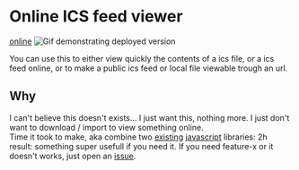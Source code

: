 # Online ICS feed viewer


[online](https://larrybolt.github.io/online-ics-feed-viewer/)
![Gif demonstrating deployed version](./demo.gif)


You can use this to either view quickly the contents of a ics file, or a ics feed online, or to make a public ics feed or local file viewable trough an url.

## Why
I can't believe this doesn't exists... I just want this, nothing more. I just don't want to download / import to view something online.<br>
    Time it took to make, aka combine two <a href="https://fullcalendar.io/">existing</a> <a href="https://github.com/mozilla-comm/ical.js">javascript</a> libraries: 2h<br>
    result: something super usefull if you need it. If you need feature-x or it doesn't works, just open an <a href="https://github.com/larrybolt/online-ics-feed-viewer/issues">issue</a>.